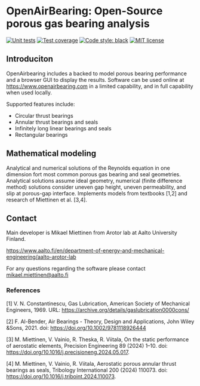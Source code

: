 # OpenAirBearing: Open-Source porous gas bearing analysis

[![Unit tests](https://github.com/Aalto-Arotor/openAirBearing/actions/workflows/unittests.yml/badge.svg)](https://github.com/Aalto-Arotor/openAirBearing/actions/workflows/unittests.yml)
[![Test coverage](https://coveralls.io/repos/github/Aalto-Arotor/openAirBearing/badge.svg?branch=main)](https://coveralls.io/github/Aalto-Arotor/openAirBearing?branch=main)
[![Code style: black](https://img.shields.io/badge/code%20style-black-000000.svg)](https://github.com/psf/black)
[![MIT license](https://img.shields.io/badge/License-MIT-blue.svg)](https://github.com/Aalto-Arotor/openairbearing/blob/main/LICENSE)

## Introduciton
OpenAirbearing includes a backed to model porous bearing performance and a browser GUI to display the results.
Software can be used online at https://www.openairbearing.com in a limited capability, and in full capability when used locally.

Supported features include:
* Circular thrust bearings
* Annular thrust bearings and seals
* Infinitely long linear bearings and seals
* Rectangular bearings

## Mathematical modeling
Analytical and numerical solutions of the Reynolds equation in one dimension fort most common porous gas bearing and seal geometries.
Analytical solutions assume ideal geometry, numerical (finite difference method) solutions consider uneven gap height, uneven permeability, and slip at porous-gap interface.
Implements models from textbooks [1,2] and research of Miettinen et al. [3,4].

## Contact
Main developer is Mikael Miettinen from Arotor lab at Aalto University Finland.

https://www.aalto.fi/en/department-of-energy-and-mechanical-engineering/aalto-arotor-lab

For any questions regarding the software please contact mikael.miettinen@aalto.fi

### References
[1] V. N. Constantinescu, Gas Lubrication, American Society of Mechanical Engineers, 1969. URL: https://archive.org/details/gaslubrication0000cons/

[2] F. Al-Bender, Air Bearings - Theory, Design and Applications, John Wiley &Sons, 2021. doi: https://doi.org/10.1002/9781118926444

[3] M. Miettinen, V. Vainio, R. Theska, R. Viitala, On the static performance of aerostatic elements, Precision Engineering 89 (2024) 1–10. doi:  https://doi.org/10.1016/j.precisioneng.2024.05.017.

[4] M. Miettinen, V. Vainio, R. Viitala, Aerostatic porous annular thrust bearings as seals, Tribology International 200 (2024) 110073. doi: https://doi.org/10.1016/j.triboint.2024.110073.
